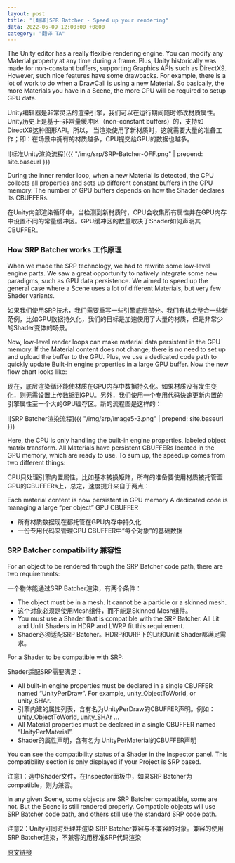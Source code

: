 ```yaml
---
layout: post
title: "[翻译]SPR Batcher - Speed up your rendering"
data: 2022-06-09 12:00:00 +0800
category: "翻译 TA"
---
```


The Unity editor has a really flexible rendering engine. You can modify any Material property at any time during a frame. Plus, Unity historically was made for non-constant buffers, supporting Graphics APIs such as DirectX9. However, such nice features have some drawbacks. For example, there is a lot of work to do when a DrawCall is using a new Material. So basically, the more Materials you have in a Scene, the more CPU will be required to setup GPU data.

Unity编辑器是非常灵活的渲染引擎，我们可以在运行期间随时修改材质属性。Unity历史上是基于–非常量缓冲区（non-constant buffers）的，支持如DirectX9这种图形API。所以， 当渲染使用了新材质时，这就需要大量的准备工作；即：在场景中拥有的材质越多，CPU提交给GPU的数据也越多。

![标准Unity渲染流程]({{ "/img/srp/SRP-Batcher-OFF.png" | prepend: site.baseurl }})

During the inner render loop, when a new Material is detected, the CPU collects all properties and sets up different constant buffers in the GPU memory. The number of GPU buffers depends on how the Shader declares its CBUFFERs.

在Unity内部渲染循环中，当检测到新材质时，CPU会收集所有属性并在GPU内存中设置不同的常量缓冲区。GPU缓冲区的数量取决于Shader如何声明其CBUFFER。

### How SRP Batcher works 工作原理

When we made the SRP technology, we had to rewrite some low-level engine parts. We saw a great opportunity to natively integrate some new paradigms, such as GPU data persistence. We aimed to speed up the general case where a Scene uses a lot of different Materials, but very few Shader variants.

如果我们使用SRP技术，我们需要重写一些引擎底层部分。我们有机会整合一些新范例，比如GPU数据持久化，我们的目标是加速使用了大量的材质，但是非常少的Shader变体的场景。

Now, low-level render loops can make material data persistent in the GPU memory. If the Material content does not change, there is no need to set up and upload the buffer to the GPU. Plus, we use a dedicated code path to quickly update Built-in engine properties in a large GPU buffer. Now the new flow chart looks like:

现在，底层渲染循环能使材质在GPU内存中数据持久化。如果材质没有发生变化，则无需设置上传数据到GPU。另外，我们使用一个专用代码快速更新内置的引擎属性至一个大的GPU缓存区。新的流程图是这样的：

![SRP Batcher渲染流程]({{ "/img/srp/image5-3.png" | prepend: site.baseurl }})

Here, the CPU is only handling the built-in engine properties, labeled object matrix transform. All Materials have persistent CBUFFERs located in the GPU memory, which are ready to use. To sum up, the speedup comes from two different things:

CPU只处理引擎内置属性，比如基本转换矩阵，所有的准备要使用材质被托管至GPU的CBUFFERs上，总之，速度提升来自于两点：

Each material content is now persistent in GPU memory
A dedicated code is managing a large “per object” GPU CBUFFER

- 所有材质数据现在都托管在GPU内存中持久化
- 一份专用代码来管理GPU CBUFFER中“每个对象”的基础数据

### SRP Batcher compatibility 兼容性

For an object to be rendered through the SRP Batcher code path, there are two requirements:

一个物体能通过SRP Batcher渲染，有两个条件：

- The object must be in a mesh. It cannot be a particle or a skinned mesh.
- 这个对象必须是使用Mesh组件，而不能是Skinned Mesh组件。
- You must use a Shader that is compatible with the SRP Batcher. All Lit and Unlit Shaders in HDRP and LWRP fit this requirement.
- Shader必须适配SRP Batcher。HDRP和URP下的Lit和Unlit Shader都满足需求。

For a Shader to be compatible with SRP:

Shader适配SRP需要满足：

- All built-in engine properties must be declared in a single CBUFFER named “UnityPerDraw”. For example, unity_ObjectToWorld, or unity_SHAr.
- 引擎内建的属性列表，含有名为UnityPerDraw的CBUFFER声明。例如： unity_ObjectToWorld, unity_SHAr …
- All Material properties must be declared in a single CBUFFER named “UnityPerMaterial”.
- Shader的属性声明，含有名为 UnityPerMaterial的CBUFFER声明

You can see the compatibility status of a Shader in the Inspector panel. This compatibility section is only displayed if your Project is SRP based.

注意1：选中Shader文件，在Inspector面板中，如果SRP Batcher为compatible，则为兼容。

In any given Scene, some objects are SRP Batcher compatible, some are not. But the Scene is still rendered properly. Compatible objects will use SRP Batcher code path, and others still use the standard SRP code path.

注意2：Unity可同时处理并渲染 SRP Batcher兼容与不兼容的对象。兼容的使用SRP Batcher渲染，不兼容的用标准SRP代码渲染

[原文链接](https://blog.unity.com/technology/srp-batcher-speed-up-your-rendering)